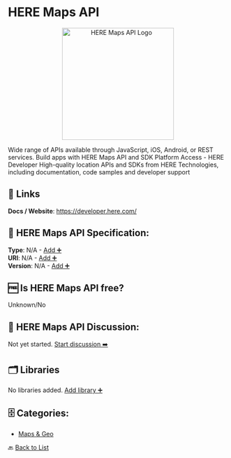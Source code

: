 # HERE Maps API
<p align="center">
    <img width="256" src="https://raw.githubusercontent.com/apis-list/apis-list/main/apis/here-maps-api/logo_256x256.png" alt="HERE Maps API Logo"/>
</p>
Wide range of APIs available through JavaScript, iOS, Android, or REST services. Build apps with HERE Maps API and SDK Platform Access - HERE Developer High-quality location APIs and SDKs from HERE Technologies, including documentation, code samples and developer support

##  🔗 Links
**Docs / Website**: https://developer.here.com/

## 🧬 HERE Maps API Specification:
**Type**: N/A - [Add ➕](https://github.com/apis-list/apis-list/edit/main/apis/here-maps-api/here-maps-api.yaml)  
**URI**: N/A - [Add ➕](https://github.com/apis-list/apis-list/edit/main/apis/here-maps-api/here-maps-api.yaml)  
**Version**: N/A - [Add ➕](https://github.com/apis-list/apis-list/edit/main/apis/here-maps-api/here-maps-api.yaml)

## 🆓 Is HERE Maps API free?
 Unknown/No 

## 💬 HERE Maps API Discussion:
Not yet started. [Start discussion ➡️](https://github.com/apis-list/apis-list/discussions/new)

## 🗂️ Libraries

No libraries added. [Add library ➕](https://github.com/apis-list/apis-list/edit/main/apis/here-maps-api/here-maps-api.yaml)    


## 🗄️ Categories:
- [Maps & Geo](https://github.com/apis-list/apis-list#maps--geo-)

🔙  [Back to List](https://github.com/apis-list/apis-list)
